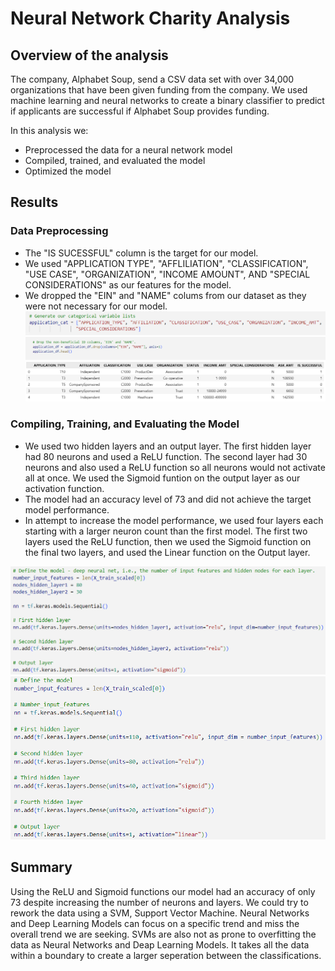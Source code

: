 # Neural Network Charity Analysis

## Overview of the analysis
The company, Alphabet Soup, send a CSV data set with over 34,000 organizations that have been given funding from the company. We used machine learning and neural networks to create a binary classifier to predict if applicants are successful if Alphabet Soup provides funding.

In this analysis we:
- Preprocessed the data for a neural network model
- Compiled, trained, and evaluated the model
- Optimized the model

## Results

### Data Preprocessing
- The "IS SUCESSFUL" column is the target for our model.
- We used "APPLICATION TYPE", "AFFLILIATION", "CLASSIFICATION", "USE CASE", "ORGANIZATION", "INCOME AMOUNT", AND "SPECIAL CONSIDERATIONS" as our features for the model.
- We dropped the "EIN" and "NAME" colums from our dataset as they were not necessary for our model.
![featured](https://github.com/amiecostello22/Neural_Network_Charity_Analysis/blob/main/images/featured.png)
![drop](https://github.com/amiecostello22/Neural_Network_Charity_Analysis/blob/main/images/drop.png)

### Compiling, Training, and Evaluating the Model
- We used two hidden layers and an output layer. The first hidden layer had 80 neurons and used a ReLU function. The second layer had 30 neurons and also used a ReLU function so all neurons would not activate all at once. We used the Sigmoid funtion on the output layer as our activation function.
- The model had an accuracy level of 73 and did not achieve the target model performance.
- In attempt to increase the model performance, we used four layers each starting with a larger neuron count than the first model. The first two layers used the ReLU function, then we used the Sigmoid function on the final two layers, and used the Linear function on the Output layer.

![layers](https://github.com/amiecostello22/Neural_Network_Charity_Analysis/blob/main/images/layers.png)
![increased_layers](https://github.com/amiecostello22/Neural_Network_Charity_Analysis/blob/main/images/increased_layers.png)


## Summary
Using the ReLU and Sigmoid functions our model had an accuracy of only 73 despite increasing the number of neurons and layers. We could try to rework the data using a SVM, Support Vector Machine. Neural Networks and Deep Learning Models can focus on a specific trend and miss the overall trend we are seeking. SVMs are also not as prone to overfitting the data as Neural Networks and Deap Learning Models. It takes all the data within a boundary to create a larger seperation between the classifications. 

